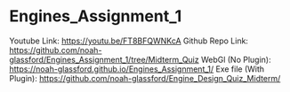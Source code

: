 # Engines_Assignment_1
Youtube Link: https://youtu.be/FT8BFQWNKcA
Github Repo Link: https://github.com/noah-glassford/Engines_Assignment_1/tree/Midterm_Quiz
WebGl (No Plugin): https://noah-glassford.github.io/Engines_Assignment_1/
Exe file (With Plugin): https://github.com/noah-glassford/Engine_Design_Quiz_Midterm/
